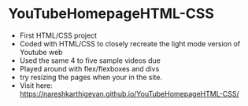 # YouTubeHomepageHTML-CSS

- First HTML/CSS project
- Coded with HTML/CSS to closely recreate the light mode version of Youtube web
- Used the same 4 to five sample videos due
- Played around with flex/flexboxes and divs
- try resizing the pages when your in the site.
- Visit here: https://nareshkarthigeyan.github.io/YouTubeHomepageHTML-CSS/
